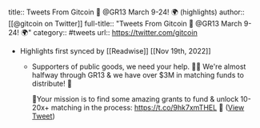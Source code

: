title:: Tweets From Gitcoin 🤖 @GR13 March 9-24! 🌍 (highlights)
author:: [[@gitcoin on Twitter]]
full-title:: "Tweets From Gitcoin 🤖 @GR13 March 9-24! 🌍"
category:: #tweets
url:: https://twitter.com/gitcoin

- Highlights first synced by [[Readwise]] [[Nov 19th, 2022]]
	- Supporters of public goods, we need your help. 🙋‍♀️ We're almost halfway through GR13 & we have over $3M in matching funds to distribute! 💜
	  
	  🚀Your mission is to find some amazing grants to fund & unlock 10-20x+ matching in the process: https://t.co/9hk7xmTHEL 👊 ([View Tweet](https://twitter.com/gitcoin/status/1504226623561732096))